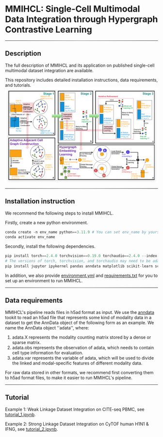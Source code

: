# MMIHCL: Single-Cell Multimodal Data Integration through Hypergraph Contrastive Learning

<hr style="border: 0; height: 1px; background-image: linear-gradient(to right, rgba(0, 0, 0, 0), rgba(128, 128, 128, 0.75), rgba(0, 0, 0, 0));">

## Description

The full description of MMIHCL and its application on published single-cell multimodal dataset integration are available.

This repository includes detailed installation instructions, data requirements, and tutorials.
![overview.png](overview.png)

<hr style="border: 0; height: 1px; background-image: linear-gradient(to right, rgba(0, 0, 0, 0), rgba(128, 128, 128, 0.75), rgba(0, 0, 0, 0));">

## Installation instruction

We recommend the following steps to install MMIHCL.

Firstly, create a new python environment.

```python
conda create -n env_name python==3.11.9 # You can set env_name by yourself
conda activate env_name
```

Secondly, install the following dependencies.

```python
pip install torch==2.4.0 torchvision==0.19.0 torchaudio==2.4.0 --index-url https://download.pytorch.org/whl/cu121
# The versions of torch, torchvision, and torchaudio may need to be adapted to your hardware configuration.
pip install jupyter ipykernel pandas anndata matplotlib scikit-learn scanpy
```

In addition, we also provide [environment.yml](./environment.yml) and [requirements.txt](./requirements.txt) for you to set up an environment to run MMIHCL.


<hr style="border: 0; height: 1px; background-image: linear-gradient(to right, rgba(0, 0, 0, 0), rgba(128, 128, 128, 0.75), rgba(0, 0, 0, 0));">

## Data requirements

MMIHCL's pipeline reads files in h5ad format as input.
We use the [anndata](https://github.com/scverse/anndata) tookit to read an h5ad file that represents some kind of modality data in a dataset to get the AnnData object of the following form as an example.
We name the AnnData object ''adata'', where:

1. adata.X represents the modality counting matrix stored by a dense or sparse matrix.
2. adata.obs represents the observation of adata, which needs to contain cell type information  for evaluation.
3. adata.var represents the variable of adata, which will be used to divide the linked and modal-specific features of different modality data.

For raw data stored in other formats, we recommend first converting them to h5ad format files, to make it easier to run MMIHCL's pipeline.

<hr style="border: 0; height: 1px; background-image: linear-gradient(to right, rgba(0, 0, 0, 0), rgba(128, 128, 128, 0.75), rgba(0, 0, 0, 0));">

## Tutorial

Example 1: Weak Linkage Dataset Integration on CITE-seq PBMC, see [tutorial_1.ipynb](./mmihcl/tutorial_1.ipynb).

Example 2: Strong Linkage Dataset Integration on CyTOF human H1N1 & IFNG, see [tutorial_2.ipynb](./mmihcl/tutorial_2.ipynb).

